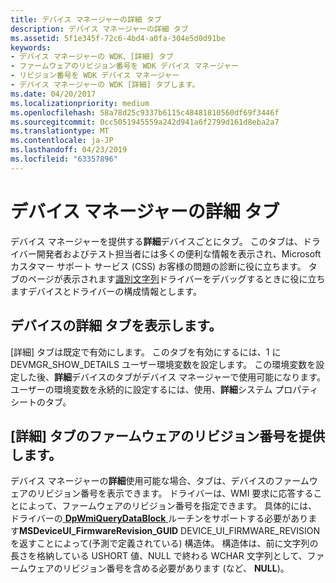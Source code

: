 ```yaml
---
title: デバイス マネージャーの詳細 タブ
description: デバイス マネージャーの詳細 タブ
ms.assetid: 5f1e345f-72c6-4bd4-a0fa-304e5d0d91be
keywords:
- デバイス マネージャーの WDK、[詳細] タブ
- ファームウェアのリビジョン番号を WDK デバイス マネージャー
- リビジョン番号を WDK デバイス マネージャー
- デバイス マネージャーの WDK [詳細] タブします。
ms.date: 04/20/2017
ms.localizationpriority: medium
ms.openlocfilehash: 58a78d25c9337b6115c48481810560df69f3446f
ms.sourcegitcommit: 0cc5051945559a242d941a6f2799d161d8eba2a7
ms.translationtype: MT
ms.contentlocale: ja-JP
ms.lasthandoff: 04/23/2019
ms.locfileid: "63357896"
---
```

# <a name="device-manager-details-tab"></a>デバイス マネージャーの詳細 タブ

デバイス マネージャーを提供する**詳細**デバイスごとにタブ。 このタブは、ドライバー開発者およびテスト担当者には多くの便利な情報を表示され、Microsoft カスタマー サポート サービス (CSS) お客様の問題の診断に役に立ちます。 タブのページが表示されます[識別文字列](device-identification-strings.md)ドライバーをデバッグするときに役に立ちますデバイスとドライバーの構成情報とします。

## <a name="viewing-a-devices-details-tab"></a>デバイスの詳細 タブを表示します。

[詳細] タブは既定で有効にします。 このタブを有効にするには、1 に DEVMGR_SHOW_DETAILS ユーザー環境変数を設定します。 この環境変数を設定した後、**詳細**デバイスのタブがデバイス マネージャーで使用可能になります。 ユーザーの環境変数を永続的に設定するには、使用、**詳細**システム プロパティ シートのタブ。

## <a name="providing-firmware-revision-numbers-for-the-details-tab"></a>[詳細] タブのファームウェアのリビジョン番号を提供します。

デバイス マネージャーの**詳細**使用可能な場合、タブは、デバイスのファームウェアのリビジョン番号を表示できます。 ドライバーは、WMI 要求に応答することによって、ファームウェアのリビジョン番号を指定できます。 具体的には、ドライバーの[ **DpWmiQueryDataBlock** ](https://docs.microsoft.com/windows-hardware/drivers/ddi/content/wmilib/nc-wmilib-wmi_query_datablock_callback)ルーチンをサポートする必要があります**MSDeviceUI_FirmwareRevision_GUID** DEVICE_UI_FIRMWARE_REVISION を返すことによって(予測で定義されている) 構造体。 構造体は、前に文字列の長さを格納している USHORT 値、NULL で終わる WCHAR 文字列として、ファームウェアのリビジョン番号を含める必要があります (など、 **NULL**)。
